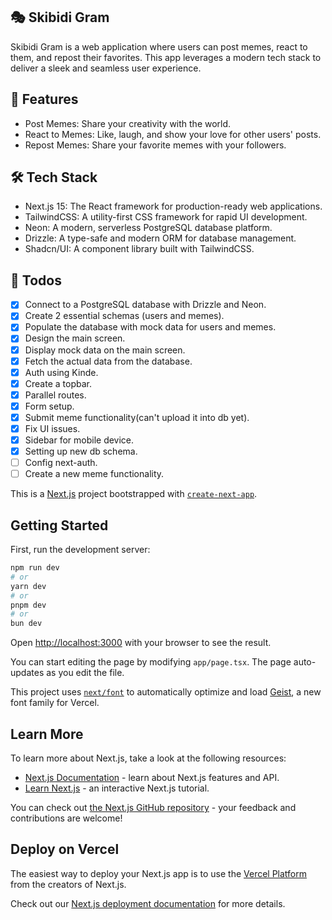 ## 🎭 Skibidi Gram

Skibidi Gram is a web application where users can post memes, react to them, and
repost their favorites. This app leverages a modern tech stack to deliver a
sleek and seamless user experience.

## 🚀 Features

- Post Memes: Share your creativity with the world.
- React to Memes: Like, laugh, and show your love for other users' posts.
- Repost Memes: Share your favorite memes with your followers.

## 🛠️ Tech Stack

- Next.js 15: The React framework for production-ready web applications.
- TailwindCSS: A utility-first CSS framework for rapid UI development.
- Neon: A modern, serverless PostgreSQL database platform.
- Drizzle: A type-safe and modern ORM for database management.
- Shadcn/UI: A component library built with TailwindCSS.

## 📝 Todos

- [x] Connect to a PostgreSQL database with Drizzle and Neon.
- [x] Create 2 essential schemas (users and memes).
- [x] Populate the database with mock data for users and memes.
- [x] Design the main screen.
- [x] Display mock data on the main screen.
- [x] Fetch the actual data from the database.
- [x] Auth using Kinde.
- [x] Create a topbar.
- [x] Parallel routes.
- [x] Form setup.
- [x] Submit meme functionality(can't upload it into db yet).
- [x] Fix UI issues.
- [x] Sidebar for mobile device.
- [x] Setting up new db schema.
- [ ] Config next-auth.
- [ ] Create a new meme functionality.

This is a [Next.js](https://nextjs.org) project bootstrapped with
[`create-next-app`](https://nextjs.org/docs/app/api-reference/cli/create-next-app).

## Getting Started

First, run the development server:

```bash
npm run dev
# or
yarn dev
# or
pnpm dev
# or
bun dev
```

Open [http://localhost:3000](http://localhost:3000) with your browser to see the
result.

You can start editing the page by modifying `app/page.tsx`. The page
auto-updates as you edit the file.

This project uses
[`next/font`](https://nextjs.org/docs/app/building-your-application/optimizing/fonts)
to automatically optimize and load [Geist](https://vercel.com/font), a new font
family for Vercel.

## Learn More

To learn more about Next.js, take a look at the following resources:

- [Next.js Documentation](https://nextjs.org/docs) - learn about Next.js
  features and API.
- [Learn Next.js](https://nextjs.org/learn) - an interactive Next.js tutorial.

You can check out
[the Next.js GitHub repository](https://github.com/vercel/next.js) - your
feedback and contributions are welcome!

## Deploy on Vercel

The easiest way to deploy your Next.js app is to use the
[Vercel Platform](https://vercel.com/new?utm_medium=default-template&filter=next.js&utm_source=create-next-app&utm_campaign=create-next-app-readme)
from the creators of Next.js.

Check out our
[Next.js deployment documentation](https://nextjs.org/docs/app/building-your-application/deploying)
for more details.
